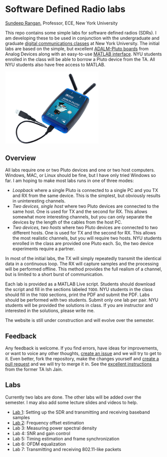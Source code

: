 # Software Defined Radio labs

[Sundeep Rangan](https://wireless.engineering.nyu.edu/sundeep-rangan/), Professor, ECE, New York University

This repo contains some simple labs for software defined radios (SDRs).  I am developing these to be used in conjunction
with the undergraduate and graduate [digital communications classes](https://github.com/sdrangan/digitalcomm) at New York University.
The initial labs are based on
the simple, but excellent [ADALM-Pluto boards](https://www.analog.com/en/design-center/evaluation-hardware-and-software/evaluation-boards-kits/adalm-pluto.html)
from Analog Devices along with an easy-to-use [MATLAB interface](https://www.mathworks.com/help/supportpkg/plutoradio/ug/install-support-package-for-pluto-radio.html).  NYU students enrolled in the class will be able to borrow a Pluto device from the TA.  All NYU students also have free access to MATLAB.

<img src="ADALM-Pluto-web.png" alt="ADALM Pluto" width="300">

## Overview
All labs require one or two Pluto devices and one or two host computers.  Windows, MAC, or Linux should be fine, but I have only tried Windows so far.
I am hoping to make most labs runs in one of three modes:
* *Loopback* where a single Pluto is connected to a single PC and you TX and RX from the same device.  This is the simplest, but obviously results in uninteresting channels.
* *Two devices, single host* where two Pluto devices are connected to the same host.  One is used for TX and the second for RX.  This allows somewhat more interesting channels, but you can only separate the devices by the length of the cables from the host PC.
* *Two devices, two hosts* where two Pluto devices are connected to two different hosts.  One is used for TX and the second for RX.  This allows the most realistic channels, but you will require two hosts.
NYU students enrolled in the class are provided one Pluto each.  So, the two device experiments require a partner.

In most of the initial labs, the TX will simply repeatedly transmit the identical data in a continuous loop.  The RX will capture samples and the processing will be performed offline. This method provides the full realism of a channel, but is limited to a short burst of communication.

Each lab is provided as a MATLAB Live script.  Students should download the script and fill in the sections labeled `TODO`.  NYU students in the class should fill in the `TODO` sections, print the PDF and submit the PDF.  Labs should be performed with two students.  Submit only one lab per pair.  NYU students will be provided the solutions in class.  If you are instructor and interested in the solutions, please write me.  

The website is still under construction and will evolve over the semester.  

## Feedback

Any feedback is welcome.  If you find errors, have ideas for improvements,
or want to voice any other thoughts, [create an issue](https://help.github.com/articles/creating-an-issue/)
and we will try to get to it.
Even better, fork the repository, make the changes yourself and
[create a pull request](https://help.github.com/articles/about-pull-requests/)
and we will try to merge it in.  See the [excellent instructions](https://github.com/ishjain/learnGithub/blob/master/updateMLrepo.md)
from the former TA Ish Jain.


## Labs
Currently two labs are done.  The other labs will be added over the semester.  I may also add some lecture slides and videos to help.

* [Lab 1](./lab01_intro/):  Setting up the SDR and transmitting and receiving baseband samples
* [Lab 2](./lab02_freq/):  Frequency offset estimation 
* Lab 3:  Measuring power spectral density
* Lab 4:  SNR and gain control
* Lab 5:  Timing estimation and frame synchronization
* Lab 6:  OFDM equalization
* Lab 7:  Transmitting and receiving 802.11-like packets
